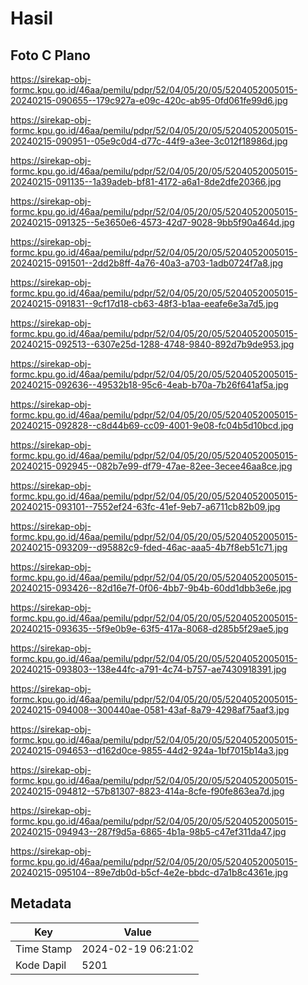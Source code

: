 # Hasil

## Foto C Plano

https://sirekap-obj-formc.kpu.go.id/46aa/pemilu/pdpr/52/04/05/20/05/5204052005015-20240215-090655--179c927a-e09c-420c-ab95-0fd061fe99d6.jpg

https://sirekap-obj-formc.kpu.go.id/46aa/pemilu/pdpr/52/04/05/20/05/5204052005015-20240215-090951--05e9c0d4-d77c-44f9-a3ee-3c012f18986d.jpg

https://sirekap-obj-formc.kpu.go.id/46aa/pemilu/pdpr/52/04/05/20/05/5204052005015-20240215-091135--1a39adeb-bf81-4172-a6a1-8de2dfe20366.jpg

https://sirekap-obj-formc.kpu.go.id/46aa/pemilu/pdpr/52/04/05/20/05/5204052005015-20240215-091325--5e3650e6-4573-42d7-9028-9bb5f90a464d.jpg

https://sirekap-obj-formc.kpu.go.id/46aa/pemilu/pdpr/52/04/05/20/05/5204052005015-20240215-091501--2dd2b8ff-4a76-40a3-a703-1adb0724f7a8.jpg

https://sirekap-obj-formc.kpu.go.id/46aa/pemilu/pdpr/52/04/05/20/05/5204052005015-20240215-091831--9cf17d18-cb63-48f3-b1aa-eeafe6e3a7d5.jpg

https://sirekap-obj-formc.kpu.go.id/46aa/pemilu/pdpr/52/04/05/20/05/5204052005015-20240215-092513--6307e25d-1288-4748-9840-892d7b9de953.jpg

https://sirekap-obj-formc.kpu.go.id/46aa/pemilu/pdpr/52/04/05/20/05/5204052005015-20240215-092636--49532b18-95c6-4eab-b70a-7b26f641af5a.jpg

https://sirekap-obj-formc.kpu.go.id/46aa/pemilu/pdpr/52/04/05/20/05/5204052005015-20240215-092828--c8d44b69-cc09-4001-9e08-fc04b5d10bcd.jpg

https://sirekap-obj-formc.kpu.go.id/46aa/pemilu/pdpr/52/04/05/20/05/5204052005015-20240215-092945--082b7e99-df79-47ae-82ee-3ecee46aa8ce.jpg

https://sirekap-obj-formc.kpu.go.id/46aa/pemilu/pdpr/52/04/05/20/05/5204052005015-20240215-093101--7552ef24-63fc-41ef-9eb7-a6711cb82b09.jpg

https://sirekap-obj-formc.kpu.go.id/46aa/pemilu/pdpr/52/04/05/20/05/5204052005015-20240215-093209--d95882c9-fded-46ac-aaa5-4b7f8eb51c71.jpg

https://sirekap-obj-formc.kpu.go.id/46aa/pemilu/pdpr/52/04/05/20/05/5204052005015-20240215-093426--82d16e7f-0f06-4bb7-9b4b-60dd1dbb3e6e.jpg

https://sirekap-obj-formc.kpu.go.id/46aa/pemilu/pdpr/52/04/05/20/05/5204052005015-20240215-093635--5f9e0b9e-63f5-417a-8068-d285b5f29ae5.jpg

https://sirekap-obj-formc.kpu.go.id/46aa/pemilu/pdpr/52/04/05/20/05/5204052005015-20240215-093803--138e44fc-a791-4c74-b757-ae7430918391.jpg

https://sirekap-obj-formc.kpu.go.id/46aa/pemilu/pdpr/52/04/05/20/05/5204052005015-20240215-094008--300440ae-0581-43af-8a79-4298af75aaf3.jpg

https://sirekap-obj-formc.kpu.go.id/46aa/pemilu/pdpr/52/04/05/20/05/5204052005015-20240215-094653--d162d0ce-9855-44d2-924a-1bf7015b14a3.jpg

https://sirekap-obj-formc.kpu.go.id/46aa/pemilu/pdpr/52/04/05/20/05/5204052005015-20240215-094812--57b81307-8823-414a-8cfe-f90fe863ea7d.jpg

https://sirekap-obj-formc.kpu.go.id/46aa/pemilu/pdpr/52/04/05/20/05/5204052005015-20240215-094943--287f9d5a-6865-4b1a-98b5-c47ef311da47.jpg

https://sirekap-obj-formc.kpu.go.id/46aa/pemilu/pdpr/52/04/05/20/05/5204052005015-20240215-095104--89e7db0d-b5cf-4e2e-bbdc-d7a1b8c4361e.jpg


## Metadata

| Key        | Value               |
| ---------- | ------------------- |
| Time Stamp | 2024-02-19 06:21:02 |
| Kode Dapil | 5201                |



